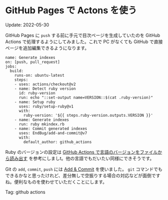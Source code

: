 # GitHub Pages で Actons を使う

Update: 2022-05-30

GitHub Pages に `push` する前に手元で目次ページを生成していたのを GitHub Actions で処理するようにしてみました。これで PC がなくても GitHub で直接ページを追加編集できるようになります。

```
name: Generate indexes
on: [push, pull_request]
jobs:
  build:
    runs-on: ubuntu-latest
    steps:
    - uses: actions/checkout@v2
    - name: Detect ruby version
      id: ruby-version
      run: echo "::set-output name=VERSION::$(cat .ruby-version)"
    - name: Setup ruby
      uses: ruby/setup-ruby@v1
      with:
        ruby-version: '${{ steps.ruby-version.outputs.VERSION }}'
    - name: Generate indexes
      run: ruby mkindex.rb
    - name: Commit generated indexes
      uses: EndBug/add-and-commit@v7
      with:
        default_author: github_actions
```

Ruby のバージョンの設定は
[GitHub Actions で言語のバージョンをファイルから読み出す](https://zenn.dev/rosylilly/articles/202202-github-actions-versions)
を参考にしましt。他の言語でもだいたい同様にできそうです。

Git の `add`, `commit`, `push` には
[Add & Commit](https://github.com/EndBug/add-and-commit)
を使いました。
`git` コマンドでもできるかなと思ったけれど、差分無しで空振りする場合の対応などが面倒ですね。便利なものを使わせていただくことにします。

Tag: github actions
